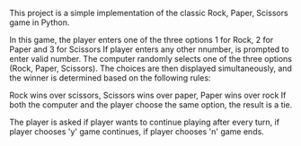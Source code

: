 This project is a simple implementation of the classic Rock, Paper, Scissors game in Python. 

In this game, the player enters one of the three options 1 for Rock, 2 for Paper and  3 for Scissors 
If player enters any other nnumber, is prompted to enter valid number.
The computer randomly selects one of the three options (Rock, Paper, Scissors). The choices are then displayed simultaneously, and the winner is determined based on the following rules:

Rock wins over scissors, Scissors wins over paper, Paper wins over rock If both the computer and the player choose the same option, the result is a tie.

The player is asked if player wants to continue playing after every turn, if player chooses 'y' game continues, if player chooses 'n' game ends.